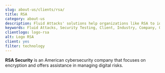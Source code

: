 ```yaml
---
slug: about-us/clients/rsa/
title: RSA
category: about-us
description: Fluid Attacks' solutions help organizations like RSA to identify security vulnerabilities in their systems and manage their attack surfaces.
keywords: Fluid Attacks, Security Testing, Client, Industry, Company, Organization, Pentesting, Ethical Hacking, RSA
clientlogo: logo-rsa
alt: Logo RSA
client: yes
filter: technology
---
```


**RSA Security** is an American cybersecurity company
that focuses on encryption
and offers assistance in managing digital risks.
